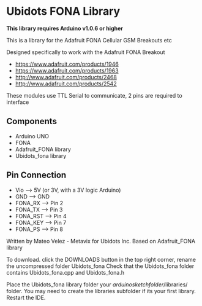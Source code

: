 # Ubidots FONA Library 

**This library requires Arduino v1.0.6 or higher**

This is a library for the Adafruit FONA Cellular GSM Breakouts etc

Designed specifically to work with the Adafruit FONA Breakout
  * https://www.adafruit.com/products/1946
  * https://www.adafruit.com/products/1963
  * http://www.adafruit.com/products/2468
  * http://www.adafruit.com/products/2542

These modules use TTL Serial to communicate, 2 pins are required to interface

## Components

* Arduino UNO
* FONA
* Adafruit_FONA library
* Ubidots_fona library

## Pin Connection

* Vio –> 5V (or 3V, with a 3V logic Arduino)
* GND –> GND
* FONA_RX –> Pin 2
* FONA_TX –> Pin 3
* FONA_RST –> Pin 4
* FONA_KEY –> Pin 7
* FONA_PS –> Pin 8


Written by Mateo Velez - Metavix for Ubidots Inc. Based on Adafruit_FONA library  

To download. click the DOWNLOADS button in the top right corner, rename the uncompressed folder Ubidots_fona Check that the Ubidots_fona folder contains Ubidots_fona.cpp and Ubidots_fona.h

Place the Ubidots_fona library folder your *arduinosketchfolder*/libraries/ folder. 
You may need to create the libraries subfolder if its your first library. Restart the IDE.


